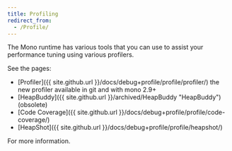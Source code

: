 ```yaml
---
title: Profiling
redirect_from:
  - /Profile/
---
```


The Mono runtime has various tools that you can use to assist your performance tuning using various profilers.

See the pages:

-   [Profiler]({{ site.github.url }}/docs/debug+profile/profile/profiler/) the new profiler available in git and with mono 2.9+
-   [HeapBuddy]({{ site.github.url }}/archived/HeapBuddy "HeapBuddy") (obsolete)
-   [Code Coverage]({{ site.github.url }}/docs/debug+profile/profile/code-coverage/)
-   [HeapShot]({{ site.github.url }}/docs/debug+profile/profile/heapshot/)

For more information.
